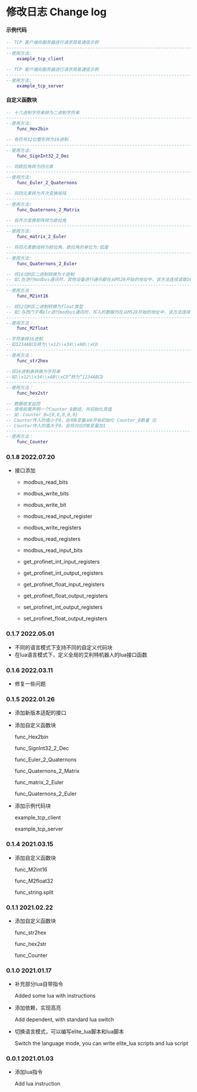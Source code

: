 # 修改日志	Change log

#### 示例代码

```lua
-- TCP 客户端向服务器进行请求简易通信示例
------------------------------------------------------------------------------------------------------------
--使用方法:
	example_tcp_client
```

```lua
-- TCP 客户端向服务器进行请求简易通信示例
------------------------------------------------------------------------------------------------------------
--使用方法:
	example_tcp_server
```

#### 自定义函数块

```lua
-- 十六进制字符串转为二进制字符串
------------------------------------------------------------------------------------------------------------
--使用方法:
	func_Hex2bin
```

```lua
-- 有符号32位整形转为10进制
------------------------------------------------------------------------------------------------------------
--使用方法:
	func_SignInt32_2_Dec
```

```lua
-- 将欧拉角转为四元素
------------------------------------------------------------------------------------------------------------
--使用方法:
	func_Euler_2_Quaternons
```

```lua
-- 将四元素转为齐次变换矩阵
------------------------------------------------------------------------------------------------------------
--使用方法:
	func_Quaternons_2_Matrix
```

```lua
-- 将齐次变换矩阵转为欧拉角
------------------------------------------------------------------------------------------------------------
--使用方法:
	func_matrix_2_Euler
```

```lua
-- 将四元素数组转为欧拉角，欧拉角的单位为:弧度
------------------------------------------------------------------------------------------------------------
--使用方法:
	func_Quaternons_2_Euler
```

```lua
-- 将16位M区二进制转换为十进制
-- 如:在进行modbus通讯时，其他设备进行通讯都在从M528开始的地址中，该方法连续读取16位M区二进制数据并将其转化为十进制
------------------------------------------------------------------------------------------------------------
--使用方法：
	func_M2int16
```

```lua
-- 将32位M区二进制转换为float类型
-- 如:与西门子等plc进行modbus通讯时，写入的数据均在从M528开始的地址中，该方法连续读取32位M区二进制数据并将其转化为float
------------------------------------------------------------------------------------------------------------
--使用方法：
	func_M2float
```

```lua
--字符串转16进制
--如1234ABCD转为\\x12\\x34\\xAB\\xCD
------------------------------------------------------------------------------------------------------------
--使用方法：
	func_str2hex
```

```lua
--将16进制串转换为字符串
--如\\x12\\x34\\xAB\\xCD”转为“1234ABCD
------------------------------------------------------------------------------------------------------------
--使用方法：
	func_hex2str
```

```lua
-- 数据收发监控
-- 使用前需声明一个Counter_B数组，并初始化其值
-- 如：Counter_B={0,0,0,0,0}
-- Counter传入的值小于0，会将B变量从0开始初始化 Counter_B数量 位
-- Counter传入的值大于0，会将对应的B变量加1
------------------------------------------------------------------------------------------------------------
--使用方法：
	func_Counter
```
### 0.1.8 2022.07.20

- 接口添加

    - modbus_read_bits

    - modbus_write_bits

    - modbus_write_bit

    - modbus_read_input_register

    - modbus_write_registers

    - modbus_read_registers

    - modbus_read_input_bits

    - get_profinet_int_input_registers

    - get_profinet_int_output_registers

    - get_profinet_float_input_registers

    - get_profinet_float_output_registers

    - set_profinet_int_output_registers

    - set_profinet_float_output_registers


### 0.1.7	2022.05.01

- 不同的语言模式下支持不同的自定义代码块
- 在lua语言模式下，定义全局的艾利特机器人的lua接口函数

### 0.1.6    2022.03.11

- 修复一些问题

### 0.1.5    2022.01.26

- 添加新版本适配的接口

- 添加自定义函数块

  func_Hex2bin

  func_SignInt32_2_Dec

  func_Euler_2_Quaternons

  func_Quaternons_2_Matrix

  func_matrix_2_Euler

  func_Quaternons_2_Euler

- 添加示例代码块

  example_tcp_client

  example_tcp_server

### 0.1.4	2021.03.15

- 添加自定义函数块

  func_M2int16

  func_M2float32

  func_string.split

### 0.1.1	2021.02.22

- 添加自定义函数块

  func_str2hex

  func_hex2str

  func_Counter

### 0.1.0	2021.01.17

- 补充部分lua自带指令

  Added some lua with instructions

- 添加依赖，实现高亮

  Add dependent, with standard lua switch

- 切换语言模式，可以编写elite_lua脚本和lua脚本

  Switch the language mode, you can write elite_lua scripts and lua script

### 0.0.1	2021.01.03

- 添加lua指令

  Add lua instruction